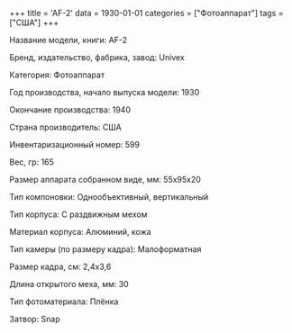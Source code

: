 +++
title = 'AF-2'
data = 1930-01-01
categories = ["Фотоаппарат"]
tags = ["США"]
+++

Название модели, книги: AF-2

Бренд, издательство, фабрика, завод: Univex

Категория: Фотоаппарат

Год производства, начало выпуска модели: 1930

Окончание производства: 1940

Страна производитель: США

Инвентаризационный номер: 599

Вес, гр: 165

Размер аппарата  собранном виде, мм: 55x95x20

Тип компоновки: Однообъективный, вертикальный

Тип корпуса: С раздвижным мехом

Материал корпуса: Алюминий, кожа

Тип камеры (по размеру кадра): Малоформатная

Размер кадра, см: 2,4х3,6

Длина открытого меха, мм: 30

Тип фотоматериала: Плёнка

Затвор: Snap

